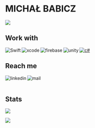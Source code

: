 # MICHAŁ BABICZ
<a href="https://github.com/mbabicz"><img align="center" src="https://visitor-badge.glitch.me/badge?page_id=mbabicz.visitor-badge" /></a> <br />

## Work with

[<img align="left" alt="Swift" src="https://img.shields.io/badge/swift-F54A2A?style=for-the-badge&logo=swift&logoColor=white">](https://github.com/mbabicz) [<img align="left" alt="xcode" src="https://img.shields.io/badge/Xcode-007ACC?style=for-the-badge&logo=Xcode&logoColor=white">](https://github.com/mbabicz) [<img align="left" alt="firebase" src="https://img.shields.io/badge/Firebase-039BE5?style=for-the-badge&logo=Firebase&logoColor=white">](https://github.com/mbabicz) [<img alt="unity" align="left" src="https://img.shields.io/badge/unity-%23000000.svg?style=for-the-badge&logo=unity&logoColor=white">](https://github.com/mbabicz) [<img alt="c#" src="https://img.shields.io/badge/c%23-%23239120.svg?style=for-the-badge&logo=c-sharp&logoColor=white">](https://github.com/mbabicz)<br />

## Reach me 

[<img align="left" alt="linkedin" src="https://img.shields.io/badge/LinkedIn-0077B5?style=for-the-badge&logo=linkedin&logoColor=white">](https://www.linkedin.com/in/micha%C5%82-babicz-5578151ab/) [<img align="left" alt="mail" src="https://img.shields.io/badge/Gmail-D14836?style=for-the-badge&logo=gmail&logoColor=white">](mailto:michal@babicz.dev) <br /><br />

## Stats

<a href="https://github.com/mbabicz"><img align="center" src="https://github-readme-stats.vercel.app/api/top-langs/?username=mbabicz&theme=dark&hide_border=false&include_all_commits=true&count_private=true&layout=compact&langs_count=10&include_private=true" /></a> <br />

<a href="https://github.com/mbabicz"><img align="center" src="https://github-readme-streak-stats.herokuapp.com/?user=mbabicz&theme=dark&hide_border=false&fire=red&sideNums=red" /></a> 


